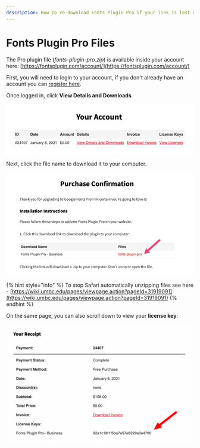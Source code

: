 ```yaml
---
description: How to re-download Fonts Plugin Pro if your link is lost or expired.
---
```


# Fonts Plugin Pro Files

The Pro plugin file (_fonts-plugin-pro.zip_) is available inside your account here: [https://fontsplugin.com/account/](https://fontsplugin.com/account/)

First, you will need to login to your account, if you don't already have an account you can [register here](https://fontsplugin.com/account-registration/).

Once logged in, click **View Details and Downloads**.

![](<.gitbook/assets/image (31).png>)

Next, click the file name to download it to your computer.

![](<.gitbook/assets/image (29).png>)

{% hint style="info" %}
To stop Safari automatically unzipping files see here - [https://wiki.umbc.edu/pages/viewpage.action?pageId=31919091](https://wiki.umbc.edu/pages/viewpage.action?pageId=31919091)
{% endhint %}

On the same page, you can also scroll down to view your **license key**:

![](<.gitbook/assets/license-key (1).png>)
